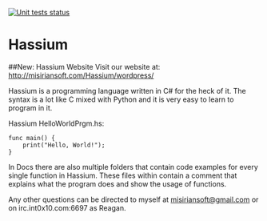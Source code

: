 [![Unit tests status](https://travis-ci.org/HassiumTeam/Hassium.svg?branch=master)](https://travis-ci.org/HassiumTeam/Hassium)

# Hassium

##New: Hassium Website
Visit our website at: http://misiriansoft.com/Hassium/wordpress/

Hassium is a programming language written in C# for the heck of it.
The syntax is a lot like C mixed with Python and it is very easy to
learn to program in it.

Hassium HelloWorldPrgm.hs:
```
func main() {
	print("Hello, World!");
}
```

In Docs there are also multiple folders that contain code examples for
every single function in Hassium. These files within contain a comment
that explains what the program does and show the usage of functions.

Any other questions can be directed to myself at misiriansoft@gmail.com
or on irc.int0x10.com:6697 as Reagan.
